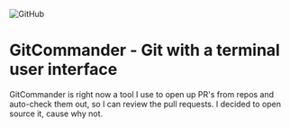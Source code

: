 ![GitHub](https://img.shields.io/github/license/jamesloyd/gitcommander)

# GitCommander - Git with a terminal user interface

GitCommander is right now a tool I use to open up PR's from repos and auto-check them out, so I can review the pull requests. I decided to open source it, cause why not.
